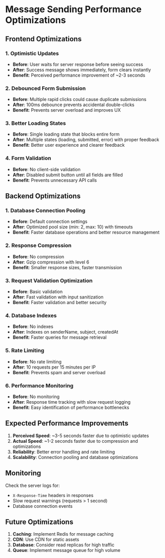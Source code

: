 # Message Sending Performance Optimizations

## Frontend Optimizations

### 1. Optimistic Updates
- **Before**: User waits for server response before seeing success
- **After**: Success message shows immediately, form clears instantly
- **Benefit**: Perceived performance improvement of ~2-3 seconds

### 2. Debounced Form Submission
- **Before**: Multiple rapid clicks could cause duplicate submissions
- **After**: 100ms debounce prevents accidental double-clicks
- **Benefit**: Prevents server overload and improves UX

### 3. Better Loading States
- **Before**: Single loading state that blocks entire form
- **After**: Multiple states (loading, submitted, error) with proper feedback
- **Benefit**: Better user experience and clearer feedback

### 4. Form Validation
- **Before**: No client-side validation
- **After**: Disabled submit button until all fields are filled
- **Benefit**: Prevents unnecessary API calls

## Backend Optimizations

### 1. Database Connection Pooling
- **Before**: Default connection settings
- **After**: Optimized pool size (min: 2, max: 10) with timeouts
- **Benefit**: Faster database operations and better resource management

### 2. Response Compression
- **Before**: No compression
- **After**: Gzip compression with level 6
- **Benefit**: Smaller response sizes, faster transmission

### 3. Request Validation Optimization
- **Before**: Basic validation
- **After**: Fast validation with input sanitization
- **Benefit**: Faster validation and better security

### 4. Database Indexes
- **Before**: No indexes
- **After**: Indexes on senderName, subject, createdAt
- **Benefit**: Faster queries for message retrieval

### 5. Rate Limiting
- **Before**: No rate limiting
- **After**: 10 requests per 15 minutes per IP
- **Benefit**: Prevents spam and server overload

### 6. Performance Monitoring
- **Before**: No monitoring
- **After**: Response time tracking with slow request logging
- **Benefit**: Easy identification of performance bottlenecks

## Expected Performance Improvements

1. **Perceived Speed**: ~3-5 seconds faster due to optimistic updates
2. **Actual Speed**: ~1-2 seconds faster due to compression and optimizations
3. **Reliability**: Better error handling and rate limiting
4. **Scalability**: Connection pooling and database optimizations

## Monitoring

Check the server logs for:
- `X-Response-Time` headers in responses
- Slow request warnings (requests > 1 second)
- Database connection events

## Future Optimizations

1. **Caching**: Implement Redis for message caching
2. **CDN**: Use CDN for static assets
3. **Database**: Consider read replicas for high traffic
4. **Queue**: Implement message queue for high volume